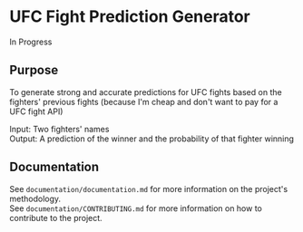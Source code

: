 # UFC Fight Prediction Generator
In Progress

## Purpose
To generate strong and accurate predictions for UFC fights based on the fighters' previous fights (because I'm cheap and don't want to pay for a UFC fight API)

Input: Two fighters' names <br>
Output: A prediction of the winner and the probability of that fighter winning

## Documentation
See `documentation/documentation.md` for more information on the project's methodology. <br>
See `documentation/CONTRIBUTING.md` for more information on how to contribute to the project.